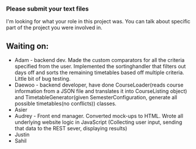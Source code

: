 ### Please submit your text files

I'm looking for what your role in this project was.  You can talk about specific part of the project you were involved in.

## Waiting on:


  * Adam -  backend dev. Made the custom comparators for all the criteria specified from the user. Implemented the sortinghandler that filters out days off and sorts the remaining timetables based off multiple criteria. Little bit of bug testing.
  * Daewoo - backend developer, have done CourseLoader(reads course information from a JSON file and translates it into CourseListing object) and TimetableGenerator(given SemesterConfiguration, generate all possible timetables(no conflicts)) classes.
  * Asier
  * Audrey - Front end manager. Converted mock-ups to HTML. Wrote all underlying website logic in JavaScript (Collecting user input, sending that data to the REST sever, displaying results)
  * Justin
  * Sahil

